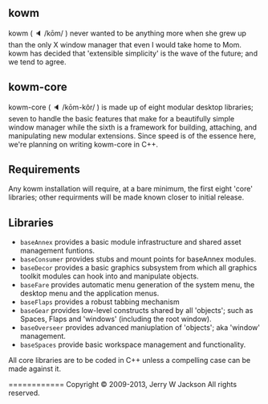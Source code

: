 ## kowm
kowm ( :speaker: /kōm/ ) never wanted to be anything more when she grew up than the 
only X window manager that even I would take home to Mom. kowm has decided 
that 'extensible simplicity' is the wave of the future; and we tend to agree.

## kowm-core
kowm-core ( :speaker: /kōm-kôr/ ) is made up of eight modular desktop libraries; seven to handle 
the basic features that make for a beautifully simple window manager while the 
sixth is a framework for building, attaching, and manipulating new modular 
extensions. Since speed is of the essence here, we're planning on writing kowm-core in C++.

## Requirements
Any kowm installation will require, at a bare minimum, the first eight 'core' 
libraries; other requirments will be made known closer to initial release.

## Libraries

-   `baseAnnex` provides a basic module infrastructure and shared asset management funtions.
-   `baseConsumer` provides stubs and mount points for baseAnnex modules.
-   `baseDecor` provides a basic graphics subsystem from which all graphics toolkit modules can hook into and manipulate objects.
- 	`baseFare` provides automatic menu generation of the system menu, the desktop menu and the application menus.
-   `baseFlaps` provides a robust tabbing mechanism
-   `baseGear` provides low-level constructs shared by all 'objects'; such as Spaces, Flaps and 'windows' (including the root window).
-   `baseOverseer` provides advanced maniuplation of 'objects'; aka 'window' management.
-   `baseSpaces` provide basic workspace management and functionality.

All core libraries are to be coded in C++ unless a compelling case can be 
made against it.

============
Copyright :copyright: 2009-2013, Jerry W Jackson
All rights reserved.
